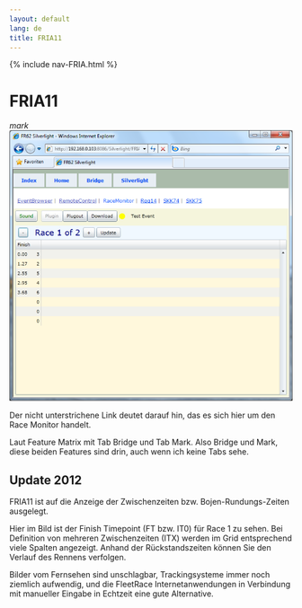 ```yaml
---
layout: default
lang: de
title: FRIA11
---
```


{% include nav-FRIA.html %}

# FRIA11

*mark*<br>
![FRIA11 screenshot](../images/FRIA11.png)

Der nicht unterstrichene Link deutet darauf hin, das es sich hier um den Race Monitor handelt.

Laut Feature Matrix mit Tab Bridge und Tab Mark.
Also Bridge und Mark, diese beiden Features sind drin, auch wenn ich keine Tabs sehe.

## Update 2012

FRIA11 ist auf die Anzeige der Zwischenzeiten bzw. Bojen-Rundungs-Zeiten ausgelegt.

Hier im Bild ist der Finish Timepoint (FT bzw. IT0) für Race 1 zu sehen.
Bei Definition von mehreren Zwischenzeiten (ITX) werden im Grid entsprechend viele Spalten angezeigt.
Anhand der Rückstandszeiten können Sie den Verlauf des Rennens verfolgen.

Bilder vom Fernsehen sind unschlagbar, Trackingsysteme immer noch ziemlich aufwendig, 
und die FleetRace Internetanwendungen in Verbindung mit manueller Eingabe in Echtzeit eine gute Alternative.
